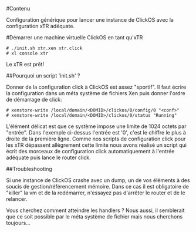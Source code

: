 #Contenu

Configuration générique pour lancer une instance de ClickOS avec la configuration xTR adéquate.

#Démarrer une machine virtuelle ClickOS en tant qu'xTR

```
# ./init.sh xtr.xen xtr.click
# xl console xtr
```

Le xTR est prêt!

##Pourquoi un script 'init.sh' ?

Donner de la configuration click à ClickOS est assez "sportif". Il faut écrire la configuration dans un méta système de fichiers Xen puis donner l'ordre de démarrage de click:

```
# xenstore-write /local/domain/<DOMID>/clickos/0/config/0 "<conf>"
# xenstore-write /local/domain/<DOMID>/clickos/0/status "Running"
```

L'élément délicat est que ce système impose une limite de 1024 octets par "entrée". Dans l'exemple ci-dessus l'entrée est '0', c'est le chiffre le plus à droite de la première ligne. Comme nos scripts de configuration click pour les xTR dépassent allègrement cette limite nous avons réalisé un script qui écrit des morceaux de configuration click automatiquement à l'entrée adéquate puis lance le router click.

##Troubleshooting

Si une instance de ClickOS crashe avec un dump, un de vos éléments à des soucis de gestion/référencement mémoire. Dans ce cas il est obligatoire de "killer" la vm et de la redémarrer, n'essayez pas d'arrêter le router et de le relancer.

Vous cherchez comment atteindre les handlers ? Nous aussi, il semblerait que ce soit possible par le méta système de fichier mais nous cherchons toujours...
